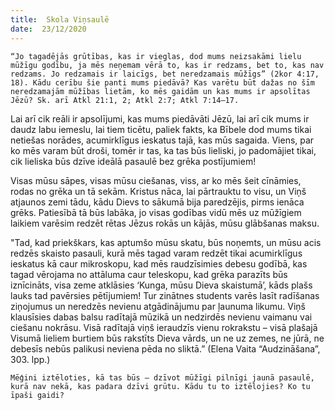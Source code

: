 ```yaml
---
title:  Skola Viņsaulē
date:  23/12/2020
---
```


`“Jo tagadējās grūtības, kas ir vieglas, dod mums neizsakāmi lielu mūžīgu godību, ja mēs neņemam vērā to, kas ir redzams, bet to, kas nav redzams. Jo redzamais ir laicīgs, bet neredzamais mūžīgs” (2kor 4:17, 18). Kādu cerību šie panti mums piedāvā? Kas varētu būt dažas no šīm neredzamajām mūžības lietām, ko mēs gaidām un kas mums ir apsolītas Jēzū? Sk. arī Atkl 21:1, 2; Atkl 2:7; Atkl 7:14–17.`

Lai arī cik reāli ir apsolījumi, kas mums piedāvāti Jēzū, lai arī cik mums ir daudz labu iemeslu, lai tiem ticētu, paliek fakts, ka Bībele dod mums tikai netiešas norādes, acumirklīgus ieskatus tajā, kas mūs sagaida. Viens, par ko mēs varam būt droši, tomēr ir tas, ka tas būs lieliski, jo padomājiet tikai, cik lieliska būs dzīve ideālā pasaulē bez grēka postījumiem!

Visas mūsu sāpes, visas mūsu ciešanas, viss, ar ko mēs šeit cīnāmies, rodas no grēka un tā sekām. Kristus nāca, lai pārtrauktu to visu, un Viņš atjaunos zemi tādu, kādu Dievs to sākumā bija paredzējis, pirms ienāca grēks. Patiesībā tā būs labāka, jo visas godības vidū mēs uz mūžīgiem laikiem varēsim redzēt rētas Jēzus rokās un kājās, mūsu glābšanas maksu.

"Tad, kad priekškars, kas aptumšo mūsu skatu, būs noņemts, un mūsu acis redzēs skaisto pasauli, kurā mēs tagad varam redzēt tikai acumirklīgus ieskatus kā caur mikroskopu, kad mēs raudzīsimies debesu godībā, kas tagad vērojama no attāluma caur teleskopu, kad grēka parazīts būs iznīcināts, visa zeme atklāsies ‘Kunga, mūsu Dieva skaistumā’, kāds plašs lauks tad pavērsies pētījumiem! Tur zinātnes students varēs lasīt radīšanas ziņojumus un neredzēs nevienu atgādinājumu par ļaunuma likumu. Viņš klausīsies dabas balsu radītajā mūzikā un nedzirdēs nevienu vaimanu vai ciešanu nokrāsu. Visā radītajā viņš ieraudzīs vienu rokrakstu – visā plašajā Visumā lieliem burtiem būs rakstīts Dieva vārds, un ne uz zemes, ne jūrā, ne debesīs nebūs palikusi neviena pēda no sliktā.” (Elena Vaita “Audzināšana”, 303. lpp.)

`Mēģini iztēloties, kā tas būs – dzīvot mūžīgi pilnīgi jaunā pasaulē, kurā nav nekā, kas padara dzīvi grūtu. Kādu tu to iztēlojies? Ko tu īpaši gaidi?`
